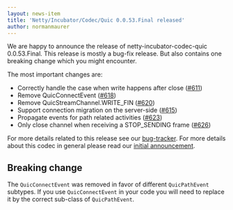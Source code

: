 ```yaml
---
layout: news-item
title: 'Netty/Incubator/Codec/Quic 0.0.53.Final released'
author: normanmaurer
---
```


We are happy to announce the release of netty-incubator-codec-quic 0.0.53.Final. This release is mostly a bug-fix release.
But also contains one breaking change which you might encounter.


The most important changes are:

* Correctly handle the case when write happens after close ([#611](https://github.com/netty/netty-incubator-codec-quic/pull/611))
* Remove QuicConnectEvent ([#618](https://github.com/netty/netty-incubator-codec-quic/pull/618))
* Remove QuicStreamChannel.WRITE_FIN ([#620](https://github.com/netty/netty-incubator-codec-quic/pull/620))
* Support connection migration on the server-side ([#615](https://github.com/netty/netty-incubator-codec-quic/pull/615))
* Propagate events for path related activities ([#623](https://github.com/netty/netty-incubator-codec-quic/pull/623))
* Only close channel when receiving a STOP_SENDING frame ([#626](https://github.com/netty/netty-incubator-codec-quic/pull/626))

For more details related to this release see our [bug-tracker](https://github.com/netty/netty-incubator-codec-quic/milestone/51?closed=1). 
For more details about this codec in general please read our [initial announcement](https://netty.io/news/2020/12/09/quic-0-0-1-Final.html).

## Breaking change

The `QuicConnectEvent` was removed in favor of different `QuicPathEvent` subtypes. If you use `QuicConnectEvent` in your code you will need to replace it by the correct sub-class of `QuicPathEvent`.